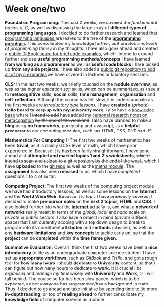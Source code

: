 # Week one/two

**Foundation Programming:** The past 2 weeks, we covered the _fundamental basics of C_, as well as discussing the large array of **different types of programming languages**. I decided to do further research and learned that [programming languages ](../../foundation-programming/types-and-range-of-programming-languages.md#range-of-programming-languages)are leaves to the tree of the [**programming paradigm**](../../foundation-programming/types-and-range-of-programming-languages.md#types-of-programming-languages)**.** This consolidated my knowledge further, as it creates a _network of programming theory_ in my thoughts. I have also gone ahead and created a [public GitBook space for brief code examples](https://adnantech.gitbook.io/code/), which i intend to expand further and use **useful programming methods/concepts** I have learned **from working as a programmer** as well as **useful code blocks** I have picked up **from any side projects**. I have also added a [public git repository to add all of my c examples](https://github.com/AdnanTech/UniversityOfSussex) we have covered in lectures or labratory sessions.

**CLS:** In the last two weeks, we briefly touched on the **module overview**, as well as the higher education _soft_ skills, which can be summarized, as I see it to **metacognitive** skills, **social** skills, **time management**, **organisation** and **self-reflection**. Although the course has felt slow, it is understandable as the first weeks are _introductory type lessons_. I have **created a** \(_private_\) **trello board** **to keep up with my university work**. I also have a [knowledge base](https://adnantech.gitbook.io/wiki/) where I ~~intend to add~~ have added my [personal research notes on metacognition](https://adnantech.gitbook.io/wiki/neuroscience/metacognition) ~~by the end of the weekend~~. I also have planned to make a **blog** using **no frameworks**, purely php and javascript, as a **helpful precursor** to our computing modules, such has _HTML, CSS, PHP and JS._

**Mathematics For Computing 1:** The first two weeks of mathematics has been **trivial**, as it is mainly GCSE level of math, which I have prior experience in. Because it is has been fairly straightforward, I have gone ahead and **attempted and marked topics 1 and 2's worksheets**, ~~which I intend to scan and upload to a git repository by the end of the week.~~ which I have **uploaded** to the [git repo](https://github.com/AdnanTech/maths-for-computing-worksheets) as well as the [maths module](../../mathematics-for-computing-1/). The **assignment** has also been **released** to us, which I have _completed_ questions 1 to 4 of so far.

**Computing Project:** The first two weeks of the computing project module we have had introductory lessons, as well as some lessons on the **Internet** and the **World Wide Web**. Because it is topic I have previously covered, I decided to make **pre-cursor notes** on the **next 2 topics**, **HTML** and **CSS**. I also looked further into what the [**internet** ](../../computing-project/introduction-to-the-internet-and-world-wide-web.md#the-internet)actually is, and what a **network of networks** really meant in terms of the _global_, _local_ and _nano_ scale on _private_ or _public_ sectors. I also have a project in mind \(_private_ GitBook space\) that I am currently scoping with a top down design to break to program into its constituent **attributes** and **methods** \(classes\), as well as any **hardware limitations** and **key concepts** to tackle early on, so that the **project** can be **completed** within the **time frame given**.

**Summative Evaluation:** Overall i think the first two weeks have been a **nice introductory** to life as an undergraduate computer science student. I have set up **appropriate workflows**, such as _GitBook_ and _Trello_, and got a rough feel for **how many hours** I should **dedicate** to **University** content, so that I can figure out how many hours to dedicate to **work**. It is crucial I be _organised_ and _manage my time_ wisely with **University** and **Work**, or I will fall behind. The course so far has been slow paced, which is to be expected, as not everyone has programmed/has a background in math. Thus, I decided to go ahead and take initiative by spending time to do more **in-depth reading**, on top of **reading ahead** to further consolidate my **knowledge field** of computer science as a whole.

